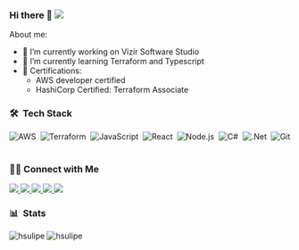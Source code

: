 ### Hi there 👋 ![](https://visitor-badge.glitch.me/badge?page_id=hsulipe.hsulipe)

About me:

- 🔭 I’m currently working on Vizir Software Studio
- 🌱 I’m currently learning Terraform and Typescript
- 📜 Certifications:
    - AWS developer certified
    - HashiCorp Certified: Terraform Associate

### 🛠 &nbsp;Tech Stack

![AWS](https://img.shields.io/badge/-Amazon_AWS-FF9900?logo=amazon-aws&logoColor=white&style=flat&logoColor=black)&nbsp;
![Terraform](https://img.shields.io/badge/-Terraform-594CDE?logo=terraform&logoColor=white&style=flat)&nbsp;
![JavaScript](https://img.shields.io/badge/-JavaScript-F7DF1E?style=flat&logo=javascript&logoColor=white)&nbsp;
![React](https://img.shields.io/badge/-React-05122A?style=flat&logo=react)&nbsp;
![Node.js](https://img.shields.io/badge/-Node.js-43853D?style=flat&logo=node.js&logoColor=white)&nbsp;
![C#](https://img.shields.io/badge/-c%23-37008C?style=flag&logo=c-sharp)&nbsp;
![.Net](https://img.shields.io/badge/.NET-694097?style=flat&logo=.net)&nbsp;
![Git](https://img.shields.io/badge/-Git-E94C30?style=flat&logo=git&logoColor=white)&nbsp;

<div> 
    <h3>🤝🏻 Connect with Me</h3>
    <a href="https://www.linkedin.com/in/felipe-hsu-2a604012b/">
      <img src="https://img.shields.io/badge/-Linkedin-0077B5?style=flat&logo=Linkedin&logoColor=white"/>
    </a>
    <a href="mailto:felipe_hsu@hotmail.com">
      <img src="https://img.shields.io/badge/-Gmail-D14836?style=flat&logo=Gmail&logoColor=white"/>
    </a>
    <a href="https://stackoverflow.com/users/10719043/felipe-hsu">
      <img src="https://img.shields.io/badge/-StackOverflow-F48225?style=flat&logo=stackoverflow&logoColor=white"/>
    </a>
    <a href="https://dev.to/hsulipe">
      <img src="https://img.shields.io/badge/-dev.to-0A0A0A?style=flat&logo=dev.to&logoColor=white"/>
    </a>
    <a href="https://www.hackerrank.com/hsufelipe">
      <img src="https://img.shields.io/badge/-HackeRank-2EC866?style=flat&logo=hackerrank&logoColor=white"/>
    </a>
</div>

### :bar_chart: &nbsp;Stats
<div float="right">
    <img src="https://github-readme-stats.vercel.app/api?username=hsulipe&show_icons=true&theme=algolia" alt="hsulipe" />
    <img src="https://github-readme-stats.vercel.app/api/top-langs/?username=hsulipe&theme=algolia" alt="hsulipe" />
<div>
